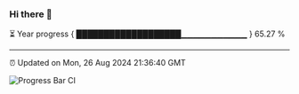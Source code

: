 ### Hi there 👋

⏳ Year progress { ███████████████████▁▁▁▁▁▁▁▁▁▁▁ } 65.27 %

---

⏰ Updated on Mon, 26 Aug 2024 21:36:40 GMT

![Progress Bar CI](https://github.com/IshwaranRudhara/GIT-ACTION/workflows/Progress%20Bar%20CI/badge.svg)

